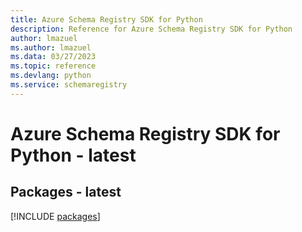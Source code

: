 ```yaml
---
title: Azure Schema Registry SDK for Python
description: Reference for Azure Schema Registry SDK for Python
author: lmazuel
ms.author: lmazuel
ms.data: 03/27/2023
ms.topic: reference
ms.devlang: python
ms.service: schemaregistry
---
```

# Azure Schema Registry SDK for Python - latest
## Packages - latest
[!INCLUDE [packages](schema-registry-index.md)]
